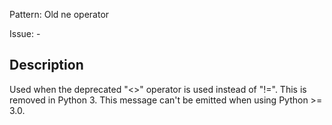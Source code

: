 Pattern: Old ne operator

Issue: -

## Description

Used when the deprecated "<>" operator is used instead of "!=". This is removed in Python 3. This message can't be emitted when using Python >= 3.0.